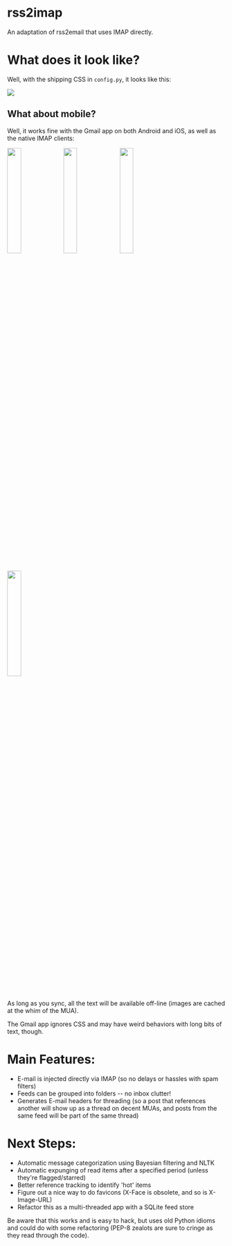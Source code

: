 rss2imap
========

An adaptation of rss2email that uses IMAP directly.

# What does it look like?

Well, with the shipping CSS in `config.py`, it looks like this:

<img src="https://raw.github.com/rcarmo/rss2email/screenshots/mail.app.1.jpg" style="max-width: 100%; height: auto;">

## What about mobile?

Well, it works fine with the Gmail app on both Android and iOS, as well as the native IMAP clients:

<img src="https://raw.github.com/rcarmo/rss2email/screenshots/gmail.ios.1.jpg" width="25%"> <img src="https://raw.github.com/rcarmo/rss2email/screenshots/mail.ios.1.jpg" width="25%"> <img src="https://raw.github.com/rcarmo/rss2email/screenshots/gmail.android.1.jpg" width="25%"> <img src="https://raw.github.com/rcarmo/rss2email/screenshots/mail.android.1.jpg" width="25%">

As long as you sync, all the text will be available off-line (images are cached at the whim of the MUA).

The Gmail app ignores CSS and may have weird behaviors with long bits of text, though.

# Main Features:

* E-mail is injected directly via IMAP (so no delays or hassles with spam filters)
* Feeds can be grouped into folders -- no inbox clutter!
* Generates E-mail headers for threading (so a post that references another will show up as a thread on decent MUAs, and posts from the same feed will be part of the same thread)

# Next Steps:

* Automatic message categorization using Bayesian filtering and NLTK
* Automatic expunging of read items after a specified period (unless they're flagged/starred)
* Better reference tracking to identify 'hot' items
* Figure out a nice way to do favicons (X-Face is obsolete, and so is X-Image-URL)
* Refactor this as a multi-threaded app with a SQLite feed store

Be aware that this works and is easy to hack, but uses old Python idioms and could do with some refactoring (PEP-8 zealots are sure to cringe as they read through the code).
